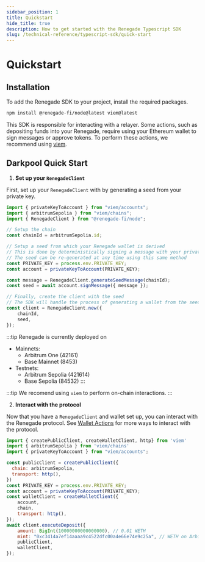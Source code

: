 ```yaml
---
sidebar_position: 1
title: Quickstart
hide_title: true
description: How to get started with the Renegade Typescript SDK
slug: /technical-reference/typescript-sdk/quick-start
---
```


# Quickstart

## Installation

To add the Renegade SDK to your project, install the required packages.

```bash
npm install @renegade-fi/node@latest viem@latest
```

This SDK is responsible for interacting with a relayer. Some actions, such as depositing funds into your Renegade, require using your Ethereum wallet to sign messages or approve tokens. To perform these actions, we recommend using [viem](https://viem.sh/docs/getting-started).

## Darkpool Quick Start

1. **Set up your `RenegadeClient`**

First, set up your `RenegadeClient` with by generating a seed from your private key.

```js
import { privateKeyToAccount } from "viem/accounts";
import { arbitrumSepolia } from "viem/chains";
import { RenegadeClient } from "@renegade-fi/node";

// Setup the chain
const chainId = arbitrumSepolia.id;

// Setup a seed from which your Renegade wallet is derived
// This is done by deterministically signing a message with your private key
// The seed can be re-generated at any time using this same method
const PRIVATE_KEY = process.env.PRIVATE_KEY;
const account = privateKeyToAccount(PRIVATE_KEY);

const message = RenegadeClient.generateSeedMessage(chainId);
const seed = await account.signMessage({ message });

// Finally, create the client with the seed
// The SDK will handle the process of generating a wallet from the seed
const client = RenegadeClient.new({
    chainId,
    seed,
});
```

:::tip 
Renegade is currently deployed on 
- Mainnets: 
  - Arbitrum One (42161)
  - Base Mainnet (8453)
- Testnets: 
  - Arbitrum Sepolia (421614)
  - Base Sepolia (84532) 
:::


:::tip 
We recomend using `viem` to perform on-chain interactions.
:::

2. **Interact with the protocol**

Now that you have a `RenegadeClient` and wallet set up, you can interact with the Renegade protocol. See [Wallet Actions](./wallet-actions) for more ways to interact with the protocol.


```js
import { createPublicClient, createWalletClient, http} from 'viem'
import { arbitrumSepolia } from 'viem/chains'
import { privateKeyToAccount } from "viem/accounts";

const publicClient = createPublicClient({
  chain: arbitrumSepolia,
  transport: http(),
})
const PRIVATE_KEY = process.env.PRIVATE_KEY;
const account = privateKeyToAccount(PRIVATE_KEY);
const walletClient = createWalletClient({
    account,
    chain,
    transport: http(),
});
await client.executeDeposit({
    amount: BigInt(10000000000000000), // 0.01 WETH
    mint: "0xc3414a7ef14aaaa9c4522dfc00a4e66e74e9c25a", // WETH on Arbitrum Sepolia
    publicClient,
    walletClient,
});
```